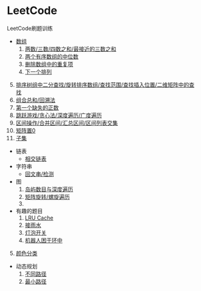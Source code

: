 # LeetCode
LeetCode刷题训练

- [数组](https://leetcode-cn.com/tag/array/)
  1. [两数/三数/四数之和/最接近的三数之和](array/两数之和.md)
  2. [两个有序数组的中位数](array/两个有序数组的中位数.md)
  3. [删除数组中的重复项](array/删除重复项.md)
  4. [下一个排列](array/排列.md)
5. [排序树组中二分查找/旋转排序数组/查找范围/查找插入位置/二维矩阵中的查找](array/排序数组中的二分查找.md)
  6. [组合总和/回溯法](array/组合总和与回溯法.md)
  7. [第一个缺失的正数](array/第一个缺失的正数.md)
  8. [跳跃游戏/贪心法/深度遍历/广度遍历](array/跳跃游戏.md)
  9. [区间操作/合并区间/汇总区间/区间列表交集](array/区间操作.md)
  10. [矩阵置0](array/矩阵置零.md)
  11. [子集](array/子集.md)
- 链表
  - [相交链表](linklist/相交链表.md)
- 字符串
  - [回文串/检测](string/回文串.md)
- 图
  1. [岛屿数目与深度遍历](grid/岛屿数目与图的深度遍历.md)
  2. [矩阵旋转/螺旋遍历](grid/矩阵旋转.md)
  3. 
- 有趣的题目
  1. [LRU Cache](funny/LRU缓存.md)
  2. [接雨水](funny/接雨水.md)
  3. [灯泡开关](funny/灯泡开关.md)
  4. [机器人困于环中](funny/机器人困于环中.md)
5. [颜色分类](funny/颜色分类.md)

- 动态规划
  1. [不同路径](动态规划/不同路径.md)
  2. [最小路径](动态规划/最小路径.md)

